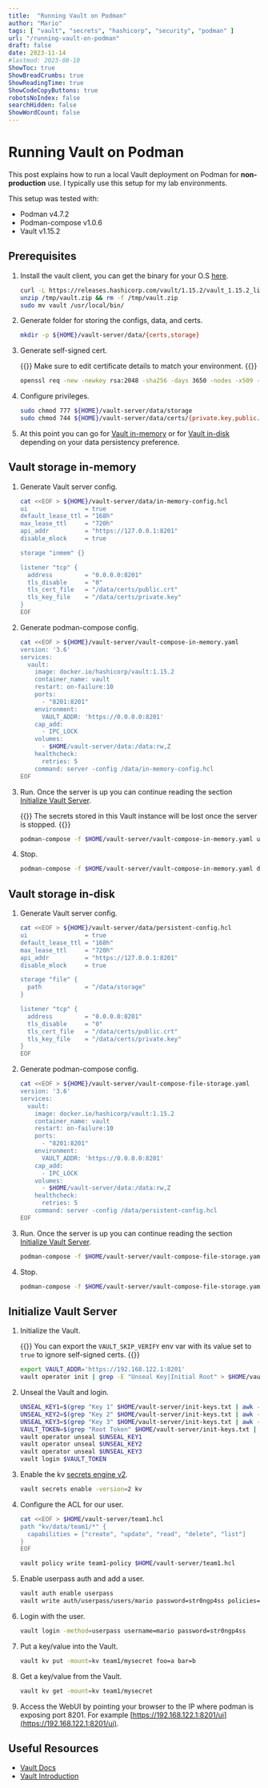 ```yaml
---
title:  "Running Vault on Podman"
author: "Mario"
tags: [ "vault", "secrets", "hashicorp", "security", "podman" ]
url: "/running-vault-on-podman"
draft: false
date: 2023-11-14
#lastmod: 2023-08-10
ShowToc: true
ShowBreadCrumbs: true
ShowReadingTime: true
ShowCodeCopyButtons: true
robotsNoIndex: false
searchHidden: false
ShowWordCount: false
---
```


# Running Vault on Podman

This post explains how to run a local Vault deployment on Podman for **non-production** use. I typically use this setup for my lab environments.

This setup was tested with:

- Podman v4.7.2
- Podman-compose v1.0.6
- Vault v1.15.2

## Prerequisites

1. Install the vault client, you can get the binary for your O.S [here](https://developer.hashicorp.com/vault/install).

    ~~~sh
    curl -L https://releases.hashicorp.com/vault/1.15.2/vault_1.15.2_linux_amd64.zip -o /tmp/vault.zip
    unzip /tmp/vault.zip && rm -f /tmp/vault.zip
    sudo mv vault /usr/local/bin/
    ~~~

2. Generate folder for storing the configs, data, and certs.

    ~~~sh
    mkdir -p ${HOME}/vault-server/data/{certs,storage}
    ~~~

3. Generate self-signed cert.

    {{<attention>}}
Make sure to edit certificate details to match your environment.
    {{</attention>}}

    ~~~sh
    openssl req -new -newkey rsa:2048 -sha256 -days 3650 -nodes -x509 -extensions v3_ca -keyout ${HOME}/vault-server/data/certs/private.key -out ${HOME}/vault-server/data/certs/public.crt -subj "/C=ES/ST=Valencia/L=Valencia/O=Linuxera/OU=Blog/CN=vault.linuxera.org" -addext "subjectAltName = DNS:vault.linuxera.org,IP:192.168.122.1"
    ~~~

4. Configure privileges.

    ~~~sh
    sudo chmod 777 ${HOME}/vault-server/data/storage
    sudo chmod 744 ${HOME}/vault-server/data/certs/{private.key,public.crt}
    ~~~

5. At this point you can go for [Vault in-memory](#vault-storage-in-memory) or for [Vault in-disk](#vault-storage-in-disk) depending on your data persistency preference.

## Vault storage in-memory

1. Generate Vault server config.

    ~~~sh
    cat <<EOF > ${HOME}/vault-server/data/in-memory-config.hcl
    ui                = true
    default_lease_ttl = "168h"
    max_lease_ttl     = "720h"
    api_addr          = "https://127.0.0.1:8201"
    disable_mlock     = true

    storage "inmem" {}

    listener "tcp" {
      address         = "0.0.0.0:8201"
      tls_disable     = "0"
      tls_cert_file   = "/data/certs/public.crt"
      tls_key_file    = "/data/certs/private.key"
    }
    EOF
    ~~~

2. Generate podman-compose config.

    ~~~sh
    cat <<EOF > ${HOME}/vault-server/vault-compose-in-memory.yaml
    version: '3.6'
    services:
      vault:
        image: docker.io/hashicorp/vault:1.15.2
        container_name: vault
        restart: on-failure:10
        ports:
          - "8201:8201"
        environment:
          VAULT_ADDR: 'https://0.0.0.0:8201'
        cap_add:
          - IPC_LOCK
        volumes:
          - $HOME/vault-server/data:/data:rw,Z
        healthcheck:
          retries: 5
        command: server -config /data/in-memory-config.hcl
    EOF
    ~~~

3. Run. Once the server is up you can continue reading the section [Initialize Vault Server](#initialize-vault-server).

    {{<attention>}}
The secrets stored in this Vault instance will be lost once the server is stopped.
    {{</attention>}}

    ~~~sh
    podman-compose -f $HOME/vault-server/vault-compose-in-memory.yaml up -d
    ~~~

4. Stop.

    ~~~sh
    podman-compose -f $HOME/vault-server/vault-compose-in-memory.yaml down
    ~~~

## Vault storage in-disk

1. Generate Vault server config.

    ~~~sh
    cat <<EOF > ${HOME}/vault-server/data/persistent-config.hcl
    ui                = true
    default_lease_ttl = "168h"
    max_lease_ttl     = "720h"
    api_addr          = "https://127.0.0.1:8201"
    disable_mlock     = true

    storage "file" { 
      path            = "/data/storage"
    }

    listener "tcp" {
      address         = "0.0.0.0:8201"
      tls_disable     = "0"
      tls_cert_file   = "/data/certs/public.crt"
      tls_key_file    = "/data/certs/private.key"
    }
    EOF
    ~~~

2. Generate podman-compose config.

    ~~~sh
    cat <<EOF > ${HOME}/vault-server/vault-compose-file-storage.yaml
    version: '3.6'
    services:
      vault:
        image: docker.io/hashicorp/vault:1.15.2
        container_name: vault
        restart: on-failure:10
        ports:
          - "8201:8201"
        environment:
          VAULT_ADDR: 'https://0.0.0.0:8201'
        cap_add:
          - IPC_LOCK
        volumes:
          - $HOME/vault-server/data:/data:rw,Z
        healthcheck:
          retries: 5
        command: server -config /data/persistent-config.hcl
    EOF
    ~~~

3. Run. Once the server is up you can continue reading the section [Initialize Vault Server](#initialize-vault-server).

    ~~~sh
    podman-compose -f $HOME/vault-server/vault-compose-file-storage.yaml up -d
    ~~~

4. Stop.

    ~~~sh
    podman-compose -f $HOME/vault-server/vault-compose-file-storage.yaml down
    ~~~

## Initialize Vault Server

1. Initialize the Vault.

    {{<tip>}}
You can export the `VAULT_SKIP_VERIFY` env var with its value set to `true` to ignore self-signed certs.
    {{</tip>}}

    ~~~sh
    export VAULT_ADDR='https://192.168.122.1:8201'
    vault operator init | grep -E "Unseal Key|Initial Root" > $HOME/vault-server/init-keys.txt
    ~~~

2. Unseal the Vault and login.

    ~~~sh
    UNSEAL_KEY1=$(grep "Key 1" $HOME/vault-server/init-keys.txt | awk -F ": " '{print $2}')
    UNSEAL_KEY2=$(grep "Key 2" $HOME/vault-server/init-keys.txt | awk -F ": " '{print $2}')
    UNSEAL_KEY3=$(grep "Key 3" $HOME/vault-server/init-keys.txt | awk -F ": " '{print $2}')
    VAULT_TOKEN=$(grep "Root Token" $HOME/vault-server/init-keys.txt | awk -F ": " '{print $2}')
    vault operator unseal $UNSEAL_KEY1
    vault operator unseal $UNSEAL_KEY2
    vault operator unseal $UNSEAL_KEY3
    vault login $VAULT_TOKEN   
    ~~~

3. Enable the kv [secrets engine v2](https://developer.hashicorp.com/vault/docs/secrets/kv/kv-v2).

    ~~~sh
    vault secrets enable -version=2 kv
    ~~~

4. Configure the ACL for our user.

    ~~~sh
    cat <<EOF > $HOME/vault-server/team1.hcl
    path "kv/data/team1/*" {
      capabilities = ["create", "update", "read", "delete", "list"]
    }
    EOF
    
    vault policy write team1-policy $HOME/vault-server/team1.hcl
    ~~~

5. Enable userpass auth and add a user.

    ~~~sh
    vault auth enable userpass
    vault write auth/userpass/users/mario password=str0ngp4ss policies=team1-policy
    ~~~

6. Login with the user.

    ~~~sh
    vault login -method=userpass username=mario password=str0ngp4ss
    ~~~

7. Put a key/value into the Vault.

    ~~~sh
    vault kv put -mount=kv team1/mysecret foo=a bar=b
    ~~~

8. Get a key/value from the Vault.

    ~~~sh
    vault kv get -mount=kv team1/mysecret
    ~~~

9. Access the WebUI by pointing your browser to the IP where podman is exposing port 8201. For example [https://192.168.122.1:8201/ui](https://192.168.122.1:8201/ui).

## Useful Resources

- [Vault Docs](https://developer.hashicorp.com/vault/docs)
- [Vault Introduction](https://developer.hashicorp.com/vault/docs/what-is-vault)
